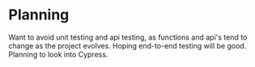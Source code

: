 # Planning
Want to avoid unit testing and api testing, as functions and api's tend to change as the project evolves. Hoping end-to-end testing will be good. Planning to look into Cypress.
